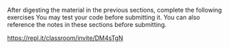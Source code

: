 After digesting the material in the previous sections, complete the following exercises
You may test your code before submitting it. You can also reference the notes
in these sections before submitting.


https://repl.it/classroom/invite/DM4sTgN
